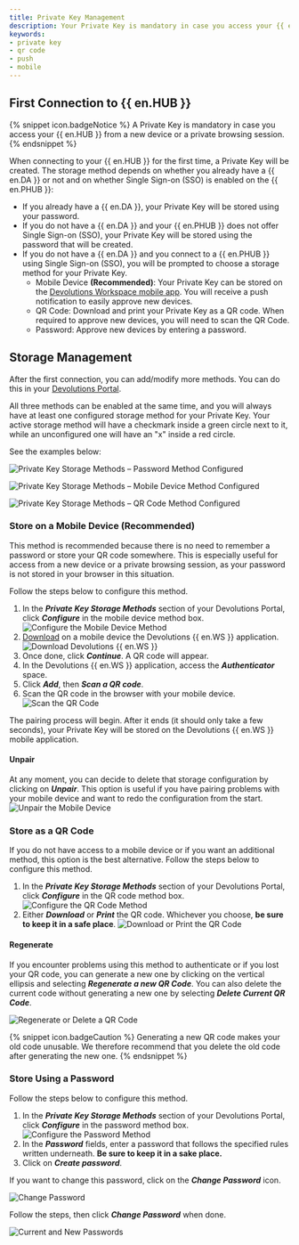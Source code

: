 ```yaml
---
title: Private Key Management
description: Your Private Key is mandatory in case you access your {{ en.HUB }} from a new device or a private browsing session. You can configure its storage method(s) in your Devolutions Portal.
keywords:
- private key
- qr code
- push
- mobile
---
```

## First Connection to {{ en.HUB }}

{% snippet icon.badgeNotice %}
A Private Key is mandatory in case you access your {{ en.HUB }} from a new device or a private browsing session.
{% endsnippet %}  

When connecting to your {{ en.HUB }} for the first time, a Private Key will be created. The storage method depends on whether you already have a {{ en.DA }} or not and on whether Single Sign-on (SSO) is enabled on the {{ en.PHUB }}:
* If you already have a {{ en.DA }}, your Private Key will be stored using your password.
* If you do not have a {{ en.DA }} and your {{ en.PHUB }} does not offer Single Sign-on (SSO), your Private Key will be stored using the password that will be created.
* If you do not have a {{ en.DA }} and you connect to a {{ en.PHUB }} using Single Sign-on (SSO), you will be prompted to choose a storage method for your Private Key. 
    * Mobile Device **(Recommended)**: Your Private Key can be stored on the [Devolutions Workspace mobile app](https://devolutions.net/workspace/). You will receive a push notification to easily approve new devices.
    * QR Code: Download and print your Private Key as a QR code. When required to approve new devices, you will need to scan the QR Code.
    * Password: Approve new devices by entering a password.

## Storage Management

After the first connection, you can add/modify more methods. You can do this in your [Devolutions Portal](https://portal.devolutions.com/security/private-key).

All three methods can be enabled at the same time, and you will always have at least one configured storage method for your Private Key. Your active storage method will have a checkmark inside a green circle next to it, while an unconfigured one will have an "x" inside a red circle. 

See the examples below:

![Private Key Storage Methods – Password Method Configured](https://webdevolutions.azureedge.net/docs/en/kb/KB2185.png)

![Private Key Storage Methods – Mobile Device Method Configured](https://webdevolutions.azureedge.net/docs/en/kb/KB2186.png)

![Private Key Storage Methods – QR Code Method Configured](https://webdevolutions.azureedge.net/docs/en/kb/KB2187.png)

### Store on a Mobile Device (Recommended)

This method is recommended because there is no need to remember a password or store your QR code somewhere. This is especially useful for access from a new device or a private browsing session, as your password is not stored in your browser in this situation.

Follow the steps below to configure this method.

1. In the ***Private Key Storage Methods*** section of your Devolutions Portal, click ***Configure*** in the mobile device method box.  
![Configure the Mobile Device Method](https://webdevolutions.azureedge.net/docs/en/kb/KB2188.png)
1. [Download](https://devolutions.net/workspace/) on a mobile device the Devolutions {{ en.WS }} application.  
![Download Devolutions {{ en.WS }}](https://webdevolutions.azureedge.net/docs/en/kb/KB2189.png)
1. Once done, click ***Continue***. A QR code will appear.
1. In the Devolutions {{ en.WS }} application, access the ***Authenticator*** space.
1. Click ***Add***, then ***Scan a QR code***.
1. Scan the QR code in the browser with your mobile device.
![Scan the QR Code](https://webdevolutions.azureedge.net/docs/en/kb/KB2190.png)

The pairing process will begin. After it ends (it should only take a few seconds), your Private Key will be stored on the Devolutions {{ en.WS }} mobile application.  

#### Unpair

At any moment, you can decide to delete that storage configuration by clicking on ***Unpair***. This option is useful if you have pairing problems with your mobile device and want to redo the configuration from the start.  
![Unpair the Mobile Device](https://webdevolutions.azureedge.net/docs/en/kb/KB2191.png)

### Store as a QR Code

If you do not have access to a mobile device or if you want an additional method, this option is the best alternative. Follow the steps below to configure this method.

1. In the ***Private Key Storage Methods*** section of your Devolutions Portal, click ***Configure*** in the QR code method box.  
![Configure the QR Code Method](https://webdevolutions.azureedge.net/docs/en/kb/KB2192.png)
1. Either ***Download*** or ***Print*** the QR code. Whichever you choose, **be sure to keep it in a safe place**.
![Download or Print the QR Code](https://webdevolutions.azureedge.net/docs/en/kb/KB2193.png)

#### Regenerate

If you encounter problems using this method to authenticate or if you lost your QR code, you can generate a new one by clicking on the vertical ellipsis and selecting ***Regenerate a new QR Code***. You can also delete the current code without generating a new one by selecting ***Delete Current QR Code***.  

![Regenerate or Delete a QR Code](https://webdevolutions.azureedge.net/docs/en/kb/KB2194.png)

{% snippet icon.badgeCaution %}
Generating a new QR code makes your old code unusable. We therefore recommend that you delete the old code after generating the new one.
{% endsnippet %}  

### Store Using a Password

Follow the steps below to configure this method.

1. In the ***Private Key Storage Methods*** section of your Devolutions Portal, click ***Configure*** in the password method box.  
![Configure the Password Method](https://webdevolutions.azureedge.net/docs/en/kb/KB2195.png)
1. In the ***Password*** fields, enter a password that follows the specified rules written underneath. **Be sure to keep it in a sake place.**  
1. Click on ***Create password***.

If you want to change this password, click on the ***Change Password*** icon.

![Change Password](https://webdevolutions.azureedge.net/docs/en/kb/KB2196.png)

Follow the steps, then click ***Change Password*** when done.

![Current and New Passwords](https://webdevolutions.azureedge.net/docs/en/kb/KB2197.png)
